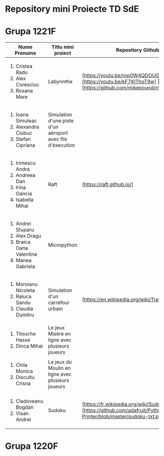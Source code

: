 Repository mini Proiecte TD SdE
=====
Grupa 1221F
===========

| Nume Prenume | Titlu mini proiect | Repository Github | 
|--------------|--------------------|-------------------|
|<ol><li>Cristea Radu</li><li>Alex Coresciuc </li><li>Roxana Mare</ol> | Labyrinthe |[https://youtu.be/rop0W4QDOUI] 🎥 🇬🇧 [https://youtu.be/kF7KlThoT9w] 🎥 🇬🇧  [https://github.com/mikepound/mazesolving] |
|<ol><li>Ioana Simuleac </li><li>Alexandra Ciubuc</li><li>Stefan Cipriana</ol>| Simulation d'une piste d'un aéroport avec fils d'éxecution| |
|<ol><li>Irimescu Andra </li><li>Andreea Dan</li><li>Irina Oancia</li><li>Isabella Mihai </li></ol> |Raft|[https://raft.github.io/]|
|<ol><li>Andrei Stuparu </li><li>Alex Dragu</li><li>Braica Oana Valentina </li><li>Manea Gabriela</ol>|Micropython|
|<ol><li>Moroianu Nicoleta</li><li>Raluca Sandu </li><li>Claudia Dumitru </li></ol>|Simulation d'un carrefour urbain|[https://en.wikipedia.org/wiki/Traffic_simulation]|
|<ol><li>Tilouche Hasse</li><li>Dinca Mihai </li></ol>|Le jeux Misère en ligne avec plusieurs joueurs|
|<ol><li>Chila Monica</li><li>Discultu Crisna</li></ol>|Le jeux du Moulin en ligne avec plusieurs joueurs||
|<ol><li>Cladoveanu Bogdan</li><li>Visan Andrei</li></ol>|Sudoku|[https://fr.wikipedia.org/wiki/Sudoku], [https://github.com/adafruit/Python-Thermal-Printer/blob/master/sudoku-txt.py]|
Grupa 1220F
===========

